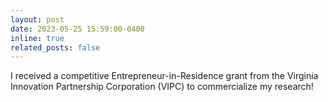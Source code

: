 ```yaml
---
layout: post
date: 2023-05-25 15:59:00-0400
inline: true
related_posts: false
---
```


I received a competitive Entrepreneur-in-Residence grant from the Virginia Innovation Partnership Corporation (VIPC) to commercialize my research!
